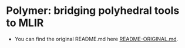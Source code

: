 # Polymer: bridging polyhedral tools to MLIR

- You can find the original README.md here [README-ORIGINAL.md](README-ORIGINAL.md).